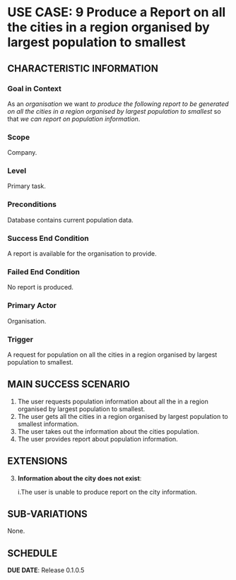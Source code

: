 # USE CASE: 9 Produce a Report on all the cities in a region organised by largest population to smallest


## CHARACTERISTIC INFORMATION

### Goal in Context

As an *organisation* we want *to produce the following report to be generated
on all the cities in a region organised by largest population to smallest* so that *we can report on population information*.

### Scope

Company.

### Level

Primary task.

### Preconditions

Database contains current population data.

### Success End Condition

A report is available for the organisation to provide.

### Failed End Condition

No report is produced.

### Primary Actor

Organisation.

### Trigger

A request for population on all the cities in a region organised by largest population to smallest.

## MAIN SUCCESS SCENARIO

1. The user requests population information about all the in a region organised by largest population to smallest.
2. The user gets all the cities in a region organised by largest population to smallest information.
3. The user takes out the information about the cities population.
4. The user provides report about population information.

## EXTENSIONS

3. **Information about the city does not exist**:

   i.The user is unable to produce report on the city information.

## SUB-VARIATIONS

None.

## SCHEDULE

**DUE DATE**: Release 0.1.0.5
